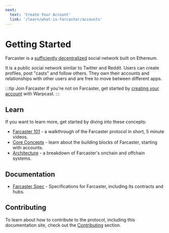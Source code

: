 ```yaml
---
next:
  text: 'Create Your Account'
  link: '/learn/what-is-farcaster/accounts'
---
```


# Getting Started

Farcaster is a [sufficiently decentralized](https://www.varunsrinivasan.com/2022/01/11/sufficient-decentralization-for-social-networks) social network built on Ethereum.

It is a public social network similar to Twitter and Reddit. Users can create profiles, post "casts" and follow others. They own their accounts and relationships with other users and are free to move between different apps.

:::tip Join Farcaster
If you're not on Farcaster, get started by [creating your account](https://www.warpcast.com/) with Warpcast.
:::

## Learn

If you want to learn more, get started by diving into these concepts:

- [Farcaster 101](https://www.youtube.com/playlist?list=PL0eq1PLf6eUdm35v_840EGLXkVJDhxhcF) - a walkthrough of the Farcaster protocol in short, 5 minute videos.
- [Core Concepts](/learn/what-is-farcaster/accounts.md) - learn about the building blocks of Farcaster, starting with accounts.
- [Architecture](/learn/architecture/overview.md) - a breakdown of Farcaster's onchain and offchain systems.

## Documentation

- [Farcaster Spec](https://github.com/farcasterxyz/protocol) - Specifications for Farcaster, including its contracts and hubs.

## Contributing

To learn about how to contribute to the protocol, including this documentation site, check out
the [Contributing](/learn/contributing/overview.md) section.
